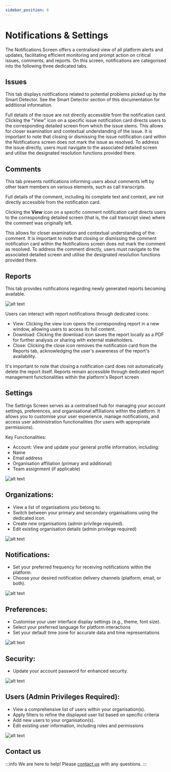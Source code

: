 ```yaml
---
sidebar_position: 6
---
```


# Notifications & Settings


The Notifications Screen offers a centralised view of all platform alerts and updates, facilitating efficient monitoring 
and prompt action on critical issues, comments, and reports. On this screen, notifications are categorised into the
 following three dedicated tabs.


## Issues

This tab displays notifications related to potential problems picked up by the Smart Detector. See the Smart Detector 
section of this documentation for additional information.

Full details of the issue are not directly accessible from the notification card. Clicking the "View" icon on a specific issue notification card directs users to the corresponding detailed screen from which the issue stems. This allows for closer examination and contextual understanding of the issue.  It is important to note that closing or dismissing the issue notification card within the Notifications screen does not  mark the issue as resolved. To address the issue directly, users must navigate to the associated detailed screen and  utilise the designated resolution functions provided there.

## Comments

This tab presents notifications informing users about comments left by other team members on various elements, such as call transcripts.

Full details of the comment, including its complete text and context, are not directly accessible from the notification card. 
 
Clicking the **View** icon on a specific comment notification card directs users to the corresponding detailed screen (that is, the call transcript view) where the comment was originally left. 

This allows for closer examination and contextual understanding of the comment. It is important to note that closing or dismissing the comment notification card within the Notifications screen does not mark the comment as resolved. To address the comment directly, users must navigate to the associated detailed screen and utilise the designated resolution functions provided there.

## Reports

This tab provides notifications regarding newly generated reports becoming available.

![alt text](image-5.png)

Users can interact with report notifications through dedicated icons:

- View: Clicking the view icon opens the corresponding report in a new window, allowing users to access its full content. 
- Download: Clicking the download icon saves the report locally as a PDF for further analysis or sharing with external stakeholders. 
- Close: Clicking the close icon removes the notification card from the Reports tab, acknowledging the user's awareness of the report's availability.

It's important to note that closing a notification card does not automatically delete the report itself. Reports remain accessible through dedicated report management functionalities within the platform's Report screen


## Settings

The Settings Screen serves as a centralised hub for managing your account settings, preferences,
and organisational affiliations within the platform. It allows you to customise your user
experience, manage notifications, and access user administration functionalities (for users with
appropriate permissions).

Key Functionalities:

- Account: View and update your general profile information, including:
- Name
- Email address
- Organisation affiliation (primary and additional)
- Team assignment (if applicable)

![alt text](image-6.png)

## Organizations:

- View a list of organisations you belong to.
- Switch between your primary and secondary organisations using the dedicated icon.
- Create new organisations (admin privilege required).
- Edit existing organisation details (admin privilege required)

![alt text](image-7.png)

## Notifications:

- Set your preferred frequency for receiving notifications within the platform.
- Choose your desired notification delivery channels (platform, email, or both).

![alt text](image-8.png)


## Preferences:

- Customise your user interface display settings (e.g., theme, font size).
- Select your preferred language for platform interactions
- Set your default time zone for accurate data and time representations

![alt text](image-9.png)

## Security: 

- Update your account password for enhanced security.

![alt text](image-10.png)

## Users (Admin Privileges Required): 

- View a comprehensive list of users within your organisation(s). 
- Apply filters to refine the displayed user list based on specific criteria
- Add new users to your organisation(s). 
- Edit existing user information, including roles and permissions


![alt text](image-11.png)

## Contact us

:::info
We are here to help! Please [contact us](mailto:support@botlhale.ai) with any questions.
:::